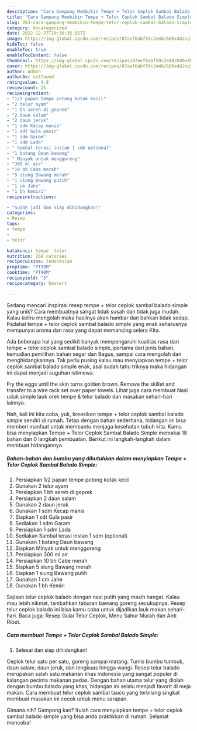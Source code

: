 ```yaml
---
description: "Cara Gampang Membikin Tempe + Telor Ceplok Sambal Balado Simple yang Lezat"
title: "Cara Gampang Membikin Tempe + Telor Ceplok Sambal Balado Simple yang Lezat"
slug: 203-cara-gampang-membikin-tempe-telor-ceplok-sambal-balado-simple-yang-lezat
category: Uncategorized
date: 2022-12-27T19:36:35.857Z
image: https://img-global.cpcdn.com/recipes/87aef6abf59c2e48/680x482cq70/tempe-telor-ceplok-sambal-balado-simple-foto-resep-utama.jpg
hideToc: false
enableToc: true
enableTocContent: false
thumbnail: https://img-global.cpcdn.com/recipes/87aef6abf59c2e48/680x482cq70/tempe-telor-ceplok-sambal-balado-simple-foto-resep-utama.jpg
cover: https://img-global.cpcdn.com/recipes/87aef6abf59c2e48/680x482cq70/tempe-telor-ceplok-sambal-balado-simple-foto-resep-utama.jpg
author: Admin
authorAv: notfound
ratingvalue: 4.8
reviewcount: 15
recipeingredient:
- "1/2 papan tempe potong kotak kecil"
- "2 telur ayam"
- "1 bh sereh di geprek"
- "2 daun salam"
- "2 daun jeruk"
- "1 sdm Kecap manis"
- "1 sdt Gula pasir"
- "1 sdm Garam"
- "1 sdm Lada"
- " Sambal terasi instan 1 sdm optional"
- "1 batang Daun bawang"
- " Minyak untuk menggoreng"
- "300 ml air"
- "10 bh Cabe merah"
- "5 siung Bawang merah"
- "1 siung Bawang putih"
- "1 cm Jahe"
- "1 bh Kemiri"
recipeinstructions:

- "Sudah jadi dan siap dihidangkan!"
categories:
- Resep
tags:
- tempe
- 
- telor

katakunci: tempe  telor 
nutrition: 268 calories
recipecuisine: Indonesian
preptime: "PT39M"
cooktime: "PT40M"
recipeyield: "3"
recipecategory: Dessert

---
```





Sedang mencari inspirasi resep tempe + telor ceplok sambal balado simple yang unik? Cara membuatnya sangat tidak susah dan tidak juga mudah. Kalau keliru mengolah maka hasilnya akan hambar dan bahkan tidak sedap. Padahal tempe + telor ceplok sambal balado simple yang enak seharusnya mempunyai aroma dan rasa yang dapat memancing selera Kita.





Ada beberapa hal yang sedikit banyak mempengaruhi kualitas rasa dari tempe + telor ceplok sambal balado simple, pertama dari jenis bahan, kemudian pemilihan bahan segar dan Bagus, sampai cara mengolah dan menghidangkannya. Tak perlu pusing kalau mau menyiapkan tempe + telor ceplok sambal balado simple enak,      asal sudah tahu triknya maka hidangan ini dapat menjadi suguhan istimewa.














Fry the eggs until the skin turns golden brown. Remove the skillet and transfer to a wire rack set over paper towels. Lihat juga cara membuat Nasi uduk simple lauk orek tempe &amp; telur balado dan masakan sehari-hari lainnya.






Nah, kali ini kita coba, yuk, kreasikan tempe + telor ceplok sambal balado simple sendiri di rumah. Tetap dengan bahan sederhana, hidangan ini bisa memberi manfaat untuk membantu menjaga kesehatan tubuh kita. Kamu bisa menyiapkan Tempe + Telor Ceplok Sambal Balado Simple memakai 18 bahan dan 0 langkah pembuatan. Berikut ini langkah-langkah dalam membuat hidangannya.

<!--inarticleads1-->

##### Bahan-bahan dan bumbu yang dibutuhkan dalam menyiapkan Tempe + Telor Ceplok Sambal Balado Simple:

1. Persiapkan 1/2 papan tempe potong kotak kecil
1. Gunakan 2 telur ayam
1. Persiapkan 1 bh sereh di geprek
1. Persiapkan 2 daun salam
1. Gunakan 2 daun jeruk
1. Gunakan 1 sdm Kecap manis
1. Siapkan 1 sdt Gula pasir
1. Sediakan 1 sdm Garam
1. Persiapkan 1 sdm Lada
1. Sediakan  Sambal terasi instan 1 sdm (optional)
1. Gunakan 1 batang Daun bawang
1. Siapkan  Minyak untuk menggoreng
1. Persiapkan 300 ml air
1. Persiapkan 10 bh Cabe merah
1. Siapkan 5 siung Bawang merah
1. Siapkan 1 siung Bawang putih
1. Gunakan 1 cm Jahe
1. Gunakan 1 bh Kemiri


Sajikan telur ceplok balado dengan nasi putih yang masih hangat. Kalau mau lebih nikmat, tambahkan taburan bawang goreng secukupnya. Resep telur ceplok balado ini bisa kamu coba untuk dijadikan lauk makan sehari-hari. Baca juga: Resep Gulai Telur Ceplok, Menu Sahur Murah dan Anti Ribet. 

<!--inarticleads2-->

##### Cara membuat Tempe + Telor Ceplok Sambal Balado Simple:


1. Selesai dan siap dihidangkan!

Ceplok telur satu per satu, goreng sampai matang. Tumis bumbu tumbuk, daun salam, daun jeruk, dan lengkuas hingga wangi. Resep telur balado merupakan salah satu makanan khas Indonesia yang sangat populer di kalangan pecinta makanan pedas. Dengan bahan utama telur yang diolah dengan bumbu balado yang khas, hidangan ini selalu menjadi favorit di meja makan. Cara membuat telur ceplok sambal tauco yang terbilang singkat membuat masakan ini cocok untuk menu sarapan. 

Gimana nih? Gampang kan? Itulah cara menyiapkan tempe + telor ceplok sambal balado simple yang bisa anda praktikkan di rumah. Selamat mencoba!
